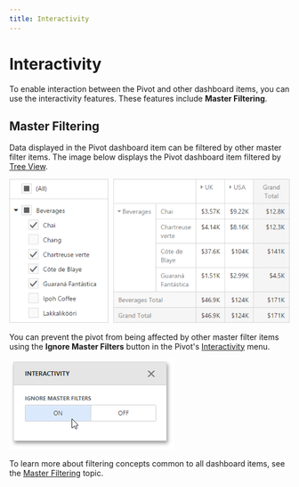 ```yaml
---
title: Interactivity
---
```

# Interactivity
To enable interaction between the Pivot and other dashboard items, you can use the interactivity features. These features include **Master Filtering**.

## Master Filtering
Data displayed in the Pivot dashboard item can be filtered by other master filter items. The image below displays the Pivot dashboard item filtered by [Tree View](../../../../../dashboard-for-web/articles/web-dashboard-designer-mode/designing-dashboard-items/filter-elements.md).

![wdd-pivot-interactivity](../../../../images/Img125754.png)

You can prevent the pivot from being affected by other master filter items using the **Ignore Master Filters** button in the Pivot's [Interactivity](../../../../../dashboard-for-web/articles/web-dashboard-designer-mode/ui-elements/dashboard-item-menu.md) menu.

![wdd-pivot-interactivity](../../../../images/Img125456.png)

To learn more about filtering concepts common to all dashboard items, see the [Master Filtering](../../../../../dashboard-for-web/articles/web-dashboard-designer-mode/interactivity/master-filtering.md) topic.